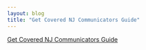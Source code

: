 ```yaml
---
layout: blog
title: "Get Covered NJ Communicators Guide"
---
```



[Get Covered NJ Communicators Guide](https://storage.googleapis.com/static.rutherford-nj.com/bergen-county/Get%20Covered%20NJ%20Communicators%20Guide.pdf)
